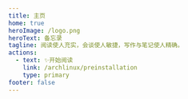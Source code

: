 ```yaml
---
title: 主页
home: true
heroImage: /logo.png
heroText: 备忘录
tagline: 阅读使人充实，会谈使人敏捷，写作与笔记使人精确。
actions:
  - text: ✨开始阅读
    link: /archlinux/preinstallation
    type: primary
footer: false
---
```

